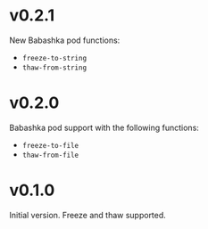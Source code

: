 # v0.2.1

New Babashka pod functions:

* `freeze-to-string`
* `thaw-from-string`

# v0.2.0

Babashka pod support with the following functions:

* `freeze-to-file`
* `thaw-from-file`

# v0.1.0

Initial version. Freeze and thaw supported.
